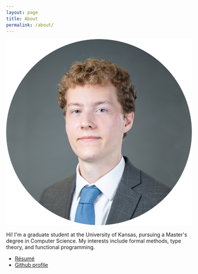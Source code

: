 ```yaml
---
layout: page
title: About
permalink: /about/
---
```


![Headshot](/assets/images/headshot_circle2_small.png)

Hi! I'm a graduate student at the University of Kansas, pursuing a Master's degree in Computer Science. My interests include formal methods,
type theory, and functional programming.

- [Résumé](/assets/resume.pdf)
- [Github profile](https://github.com/gjurgensen)